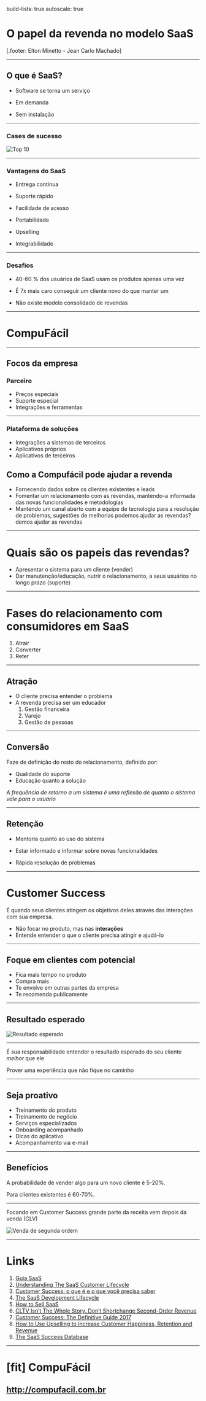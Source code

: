 build-lists: true
autoscale: true

# O papel da revenda no modelo SaaS

[.footer: Elton Minetto - Jean Carlo Machado]

---

## O que é SaaS?

- Software se torna um serviço

- Em demanda

- Sem instalação

---

### Cases de sucesso

![Top 10](saas_rank.png)

---

### Vantagens do SaaS

- Entrega contínua

- Suporte rápido

- Facilidade de acesso

- Portabilidade

- Upselling

- Integrabilidade

---

### Desafios

- 40-60 % dos usuários de SaaS usam os produtos apenas uma vez 

- É 7x mais caro conseguir um cliente novo do que manter um

- Não existe modelo consolidado de revendas

---

# CompuFácil

---

## Focos da empresa

### Parceiro

- Preços especiais
- Suporte especial
- Integrações e ferramentas 

---


### Plataforma de soluções

[](plataforma.png)
- Integrações a sistemas de terceiros
- Aplicativos próprios
- Aplicativos de terceiros


## Como a Compufácil pode ajudar a revenda

- Fornecendo dados sobre os clientes existentes e leads
- Fomentar um relacionamento com as revendas, mantendo-a informada das novas funcionalidades e metodologias
- Mantendo um canal aberto com a equipe de tecnologia para a resolução de problemas, sugestões de melhorias
podemos ajudar as revendas?
demos ajudar as revendas

---

# Quais são os papeis das revendas?

- Apresentar o sistema para um cliente (vender)
- Dar manutenção/educação, nutrir o relacionamento, a seus usuários no longo prazo (suporte)

---

# Fases do relacionamento com consumidores em SaaS

1. Atrair
2. Converter
3. Reter

---
 
## Atração

- O cliente precisa entender o problema
- A revenda precisa ser um educador
    1. Gestão financeira
    2. Varejo
    3. Gestão de pessoas

--- 

## Conversão

Faze de definição do resto do relacionamento, definido por:

- Qualidade do suporte
- Educação quanto a solução


*A frequência de retorno a um sistema é uma reflexão de quanto o
sistema vale para o usuário*

---

## Retenção

- Mentoria quanto ao uso do sistema

- Estar informado e informar sobre novas funcionalidades

- Rápida resolução de problemas

---

# Customer Success

É quando seus clientes atingem os objetivos deles através das
interações com sua empresa.


 - Não focar no produto, mas nas **interações**
 - Entende entender o que o cliente precisa atingir e ajudá-lo

---

## Foque em clientes com potencial

 - Fica mais tempo no produto
 - Compra mais
 - Te envolve em outras partes da empresa
 - Te recomenda publicamente

---

## Resultado esperado

![Resultado esperado](desired_outcome.png)

---

É sua responsabilidade entender o resultado esperado do seu cliente
*melhor* que ele

Prover uma experiência que não fique no caminho

---

## Seja proativo

 - Treinamento do produto
 - Treinamento de negócio
 - Serviços especializados
 - Onboarding acompanhado
 - Dicas do aplicativo
 - Acompanhamento via e-mail

---

## Benefícios

A probabilidade de vender algo para um novo cliente é 5-20%. 

Para clientes existentes é 60-70%.

---

Focando em Customer Success grande parte da receita vem depois da venda (CLV)

![Venda de segunda ordem](customer_success.png)


---


# Links

1. [Guia SaaS](http://info.endeavor.org.br/ebook-gratuito-guia-saas)
2. [Understanding The SaaS Customer Lifecycle](https://www.cobloom.com/blog/understanding-the-saas-customer-lifecycle)
3. [Customer Success: o que é e o que você precisa saber](http://resultadosdigitais.com.br/blog/customer-success/)
4. [The SaaS Development Lifecycle](https://www.infoq.com/articles/SaaS-Lifecycle)
5. [How to Sell SaaS](https://link.springer.com/chapter/10.1007/978-3-642-21544-5_2)
6. [CLTV Isn’t The Whole Story. Don’t Shortchange Second-Order Revenue](https://www.saastr.com/it's-not-just-cltv-it's-your-trgcltv-that-matters-total-all-in-revenue-generated-by-your-customer/)
7. [Customer Success: The Definitive Guide 2017](http://sixteenventures.com/customer-success-definition)
8. [How to Use Upselling to Increase Customer Happiness, Retention
   and Revenue](https://www.groovehq.com/support/upsells)
9. [The SaaS Success Database](https://techcrunch.com/2015/08/29/the-saas-success-database/)

---

# [fit] CompuFácil

## http://compufacil.com.br
